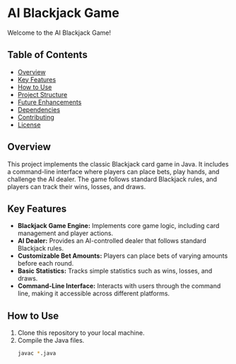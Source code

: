 # AI Blackjack Game

Welcome to the AI Blackjack Game!

## Table of Contents
- [Overview](#overview)
- [Key Features](#key-features)
- [How to Use](#how-to-use)
- [Project Structure](#project-structure)
- [Future Enhancements](#future-enhancements)
- [Dependencies](#dependencies)
- [Contributing](#contributing)
- [License](#license)

## Overview
This project implements the classic Blackjack card game in Java. It includes a command-line interface where players can place bets, play hands, and challenge the AI dealer. The game follows standard Blackjack rules, and players can track their wins, losses, and draws.

## Key Features
- **Blackjack Game Engine:** Implements core game logic, including card management and player actions.
- **AI Dealer:** Provides an AI-controlled dealer that follows standard Blackjack rules.
- **Customizable Bet Amounts:** Players can place bets of varying amounts before each round.
- **Basic Statistics:** Tracks simple statistics such as wins, losses, and draws.
- **Command-Line Interface:** Interacts with users through the command line, making it accessible across different platforms.

## How to Use
1. Clone this repository to your local machine.
2. Compile the Java files.
   ```bash
   javac *.java

